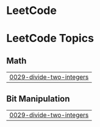 # LeetCode

<!---LeetCode Topics Start-->
# LeetCode Topics
## Math
|  |
| ------- |
| [0029-divide-two-integers](https://github.com/handgarden/LeetCode/tree/master/0029-divide-two-integers) |
## Bit Manipulation
|  |
| ------- |
| [0029-divide-two-integers](https://github.com/handgarden/LeetCode/tree/master/0029-divide-two-integers) |
<!---LeetCode Topics End-->